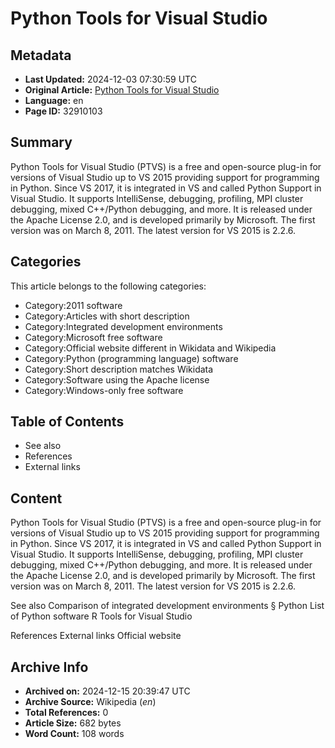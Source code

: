 # Python Tools for Visual Studio

## Metadata
- **Last Updated:** 2024-12-03 07:30:59 UTC
- **Original Article:** [Python Tools for Visual Studio](https://en.wikipedia.org/wiki/Python_Tools_for_Visual_Studio)
- **Language:** en
- **Page ID:** 32910103

## Summary
Python Tools for Visual Studio (PTVS) is a free and open-source plug-in for versions of Visual Studio up to VS 2015 providing support for programming in Python. Since VS 2017, it is integrated in VS and called Python Support in Visual Studio. It supports IntelliSense, debugging, profiling, MPI cluster debugging, mixed C++/Python debugging, and more. It is released under the Apache License 2.0, and is developed primarily by Microsoft.
The first version was on March 8, 2011. The latest version for VS 2015 is 2.2.6.

## Categories
This article belongs to the following categories:

- Category:2011 software
- Category:Articles with short description
- Category:Integrated development environments
- Category:Microsoft free software
- Category:Official website different in Wikidata and Wikipedia
- Category:Python (programming language) software
- Category:Short description matches Wikidata
- Category:Software using the Apache license
- Category:Windows-only free software

## Table of Contents

- See also
- References
- External links

## Content

Python Tools for Visual Studio (PTVS) is a free and open-source plug-in for versions of Visual Studio up to VS 2015 providing support for programming in Python. Since VS 2017, it is integrated in VS and called Python Support in Visual Studio. It supports IntelliSense, debugging, profiling, MPI cluster debugging, mixed C++/Python debugging, and more. It is released under the Apache License 2.0, and is developed primarily by Microsoft.
The first version was on March 8, 2011. The latest version for VS 2015 is 2.2.6.

See also
Comparison of integrated development environments § Python
List of Python software
R Tools for Visual Studio

References
External links
Official website

## Archive Info
- **Archived on:** 2024-12-15 20:39:47 UTC
- **Archive Source:** Wikipedia (_en_)
- **Total References:** 0
- **Article Size:** 682 bytes
- **Word Count:** 108 words
